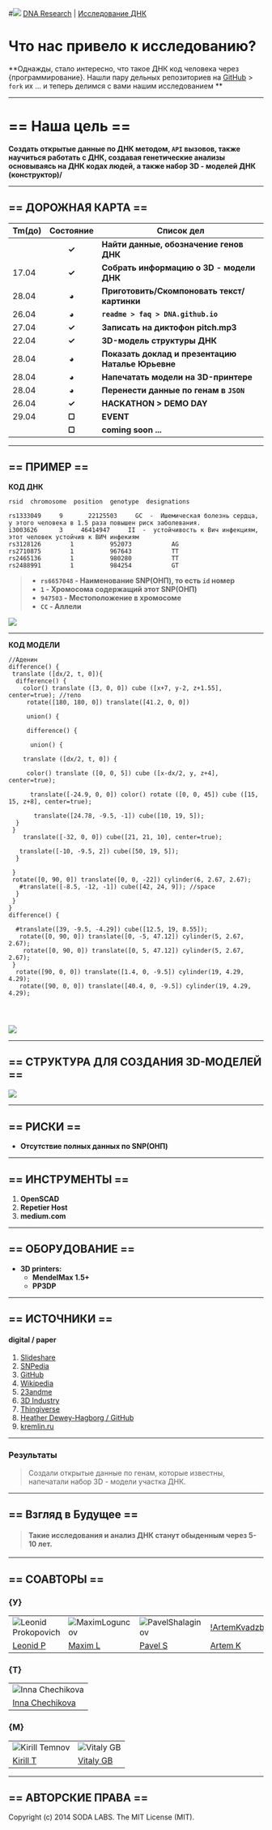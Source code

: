 #![](https://avatars3.githubusercontent.com/u/4658189?s=30) [ DNA Research](https://github.com/soda-io/DNA/) | [Исследование ДНК](https://github.com/soda-io/DNA/)


#  Что нас привело к исследованию? 


**Однажды, стало интересно, что такое ДНК код человека через {программирование}. 
Нашли пару дельных репозиториев на [GitHub](https://github.com) > `fork` их ... и теперь делимся с вами нашим исследованием **


***

# == Наша цель ==

**Создать открытые данные по ДНК методом, `API` вызовов, также научиться работать с ДНК, создавая генетические анализы основываясь на ДНК кодах людей, а также набор 3D - моделей ДНК (конструктор)/**


***


## == ДОРОЖНАЯ КАРТА ==

|Tm(до)         | Состояние    |  Список дел                            |
|:--------------|:------------:|----------------------------------------|
|               |  **✓**       |**Найти данные, обозначение генов ДНК** |
|      17.04    |  **✓**       |**Собрать информацию о 3D - модели ДНК**|
|      28.04    |  **◕**       |**Приготовить/Скомпоновать текст/картинки**|
|      26.04    |  **◕**       |**`readme > faq > DNA.github.io`**      |
|      27.04    |  **✓**       |**Записать на диктофон pitch.mp3**      |
|      22.04    |  **✓**       |**3D-модель структуры ДНК**             |
|      28.04    |  **◕**       |**Показать доклад и презентацию Наталье Юрьевне** |
|      28.04    |  **◕**       |**Напечатать модели на 3D-принтере**    |
|      28.04    |  **◕**       |**Перенести данные по генам в `JSON`**  |
|	     26.04    |  **✓**       |**HACKATHON > DEMO DAY**                |
|      29.04    |  **▢**       |**EVENT**                               |
|               |  **▢**       |**coming soon ...**                     |

***

## == ПРИМЕР ==

**КОД ДНК**

```
rsid  chromosome  position  genotype  designations      
  
rs1333049	  9 	  22125503	   GC  -  Ишемическая болезнь сердца, у этого человека в 1.5 раза повышен риск заболевания.
i3003626	  3	    46414947     II  -  устойчивость к Вич инфекциям, этот человек устойчив к ВИЧ инфекиям
rs3128126	     1	        952073	         AG
rs2710875	     1	        967643	         TT
rs2465136	     1	        980280	         TT
rs2488991	     1	        984254	         GT
```

>* **`rs6657048` - Наименование SNP(ОНП), то есть `id` номер**
>* **`1` - Хромосома содержащий этот SNP(ОНП)**
>* **`947503` -  Местоположение в хромосоме**
>* **`CC` - Аллели**

![](https://github.com/soda-io/DNA/blob/master/Img/3D/manu.jpg?raw=true)

***

**КОД МОДЕЛИ** 

```
//Аденин                
difference() {
 translate ([dx/2, t, 0]){                                       
  difference() { 
    color() translate ([3, 0, 0]) cube ([x+7, y-2, z+1.55], center=true); //тело                      
     rotate([180, 180, 0]) translate([41.2, 0, 0])

     union() {       

     difference() {
 
      union() {

    translate ([dx/2, t, 0]) {   

     color() translate ([0, 0, 5]) cube ([x-dx/2, y, z+4], center=true);    

      translate([-24.9, 0, 0]) color() rotate ([0, 0, 45]) cube ([15, 15, z+8], center=true);     

       translate([24.78, -9.5, -1]) cube([10, 19, 5]);
  }
 }   
	translate([-32, 0, 0]) cube([21, 21, 10], center=true);

   translate([-10, -9.5, 2]) cube([50, 19, 5]);
  } 

 }
 rotate([0, 90, 0]) translate([0, 0, -22]) cylinder(6, 2.67, 2.67);
   #translate([-8.5, -12, -1]) cube([42, 24, 9]); //space
  }       
 } 
}
difference() {

  #translate([39, -9.5, -4.29]) cube([12.5, 19, 8.55]);
   rotate([0, 90, 0]) translate([0, -5, 47.12]) cylinder(5, 2.67, 2.67);
    rotate([0, 90, 0]) translate([0, 5, 47.12]) cylinder(5, 2.67, 2.67);
 }
  rotate([90, 0, 0]) translate([1.4, 0, -9.5]) cylinder(19, 4.29, 4.29);
   rotate([90, 0, 0]) translate([40.4, 0, -9.5]) cylinder(19, 4.29, 4.29);




```

![](https://github.com/soda-io/DNA.research/blob/master/Img/3D/Adenin__Timin.png?raw=true)

***

## == CТРУКТУРА ДЛЯ СОЗДАНИЯ 3D-МОДЕЛЕЙ ==

![](https://github.com/soda-io/DNA.research/blob/master/Img/docs/DNA_construction.jpg?raw=true)


***

## == РИСКИ ==

* **Отсутствие полных данных по SNP(ОНП)**

***

## == ИНСТРУМЕНТЫ ==
 1. **OpenSCAD**
 2. **Repetier Host**
 3. **medium.com**

***

## == ОБОРУДОВАНИЕ ==
 * **3D printers:** 
   * **MendelMax 1.5+**
   * **PP3DP**


***


## == ИСТОЧНИКИ ==
 
####  digital / paper
 
 1. [Slideshare](http://www.slideshare.net/sheriakosh/ss-33235731)
 1. [SNPedia](www.snpedia.com)
 1. [GitHub](https://github.com)
 1. [Wikipedia](http://ru.wikipedia.org/wiki/%D0%94%D0%B5%D0%B7%D0%BE%D0%BA%D1%81%D0%B8%D1%80%D0%B8%D0%B1%D0%BE%D0%BD%D1%83%D0%BA%D0%BB%D0%B5%D0%B8%D0%BD%D0%BE%D0%B2%D0%B0%D1%8F_%D0%BA%D0%B8%D1%81%D0%BB%D0%BE%D1%82%D0%B0)
 1. [23andme](www.23andme.com)
 1. [3D Industry](http://www.3dindustry.ru/article/571/)
 1. [Thingiverse](http://www.thingiverse.com/thing:298475/#files)
 1. [Heather Dewey-Hagborg / GitHub](https://github.com/hdeweyh/strangerVisions)
 1. [kremlin.ru](http://www.kremlin.ru/transcripts/20796#sel=590:1,590:86)


***

### Результаты
 
>Создали открытые данные по генам, которые известны, напечатали набор 3D - модели участка ДНК.

***



## == Взгляд в Будущее ==

>#### Такие исследования и анализ ДНК станут обыденным через 5-10 лет.


***

## == СОАВТОРЫ ==


### {У}

|    |    |    |    |    |
|----|----|----|----|----|
|![Leonid Prokopovich](https://avatars2.githubusercontent.com/u/6639503?s=74)|![MaximLoguncov](https://avatars2.githubusercontent.com/u/3838734?s=74)|![PavelShalaginov](https://avatars0.githubusercontent.com/u/3833771?s=74)|[!ArtemKvadzba](https://avatars2.githubusercontent.com/u/4639509?s=74)|![SherozKarimov](https://avatars0.githubusercontent.com/u/4226210?s=74)  
| [Leonid P](https://github.com/leonidprokopovich) | [Maxim L](https://github.com/MaximLoguncov) | [Pavel S](https://github.com/PavelShalaginov)|[Artem K](https://github.com/ArtemKvadzba)|  [Sheroz K](https://github.com/SherozKarimov)  


### {Т}

|    |  
|----|
|![Inna Chechikova](https://pbs.twimg.com/profile_images/2351222123/4hkg9tbwsz8zzztcrqkf_bigger.jpeg)|
|[Inna Chechikova](https://twitter.com/Unsa2003)|

### {M}  

|    |    | 
|----|----|
|![Kirill Temnov](https://avatars1.githubusercontent.com/u/147170?s=74) | ![Vitaly GB](https://avatars0.githubusercontent.com/u/842476?s=74) |
|[Kirill T](https://github.com/KirillTemnov) |[Vitaly GB](https://github.com/VitalyGB)

***

## == АВТОРСКИЕ ПРАВА ==

Copyright (c) 2014 SODA LABS. The MIT License (MIT).
